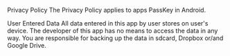 Privacy Policy
The Privacy Policy applies to apps PassKey in Android.

User Entered Data
All data entered in this app by user stores on user's device. The developer of this app has no means to access the data in any way. You are responsible for backing up the data in sdcard, Dropbox or/and Google Drive.
